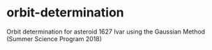 # orbit-determination
Orbit determination for asteroid 1627 Ivar using the Gaussian Method (Summer Science Program 2018)
